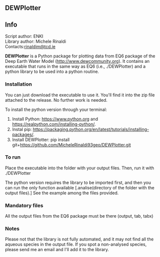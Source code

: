 ## DEWPlotter

## Info
Script author: ENKI  
Library author: Michele Rinaldi  
Contacts:rinaldim@tcd.ie  

**DEWPlotter** is a Python package for plotting data from EQ6 package of the Deep Earth 
Water Model (http://www.dewcommunity.org). It contains an executable that runs in the same 
way as EQ6 (i.e., ./DEWPlotter) and a python library to be used into a python routine.  



### Installation

You can just download the executable to use it. You'll find it into the zip file attached 
to the release. No further work is needed.  

To install the python version through your terminal:  
1) Install Python: https://www.python.org and https://realpython.com/installing-python/.  
2) Instal pip: https://packaging.python.org/en/latest/tutorials/installing-packages/.  
3) Install DEWPlotter: pip install git+https://github.com/MicheleRinaldi93geo/DEWPlotter.git  



### To run

Place the executable into the folder with your output files. Then, run it with ./DEWPlotter    

The python version requires the library to be imported first, and then you can run the only
function available [.analise(directory of the folder with the output files).] 
See the example among the files provided.  



### Mandatory files

All the output files from the EQ6 package must be there (output, tab, tabx)



### Notes

Please not that the library is not fully automated, and it may not find all the aqueous species
in the output file. If you spot a non-analysed species, please send me an email and I'll add it
to the library.
